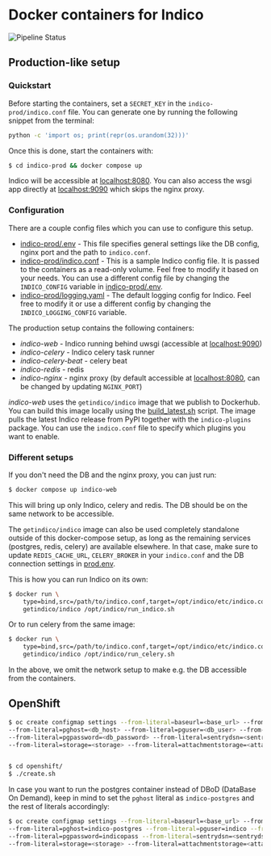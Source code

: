 # Docker containers for Indico

![Pipeline Status](https://github.com/indico/indico-containers/actions/workflows/ci.yml/badge.svg)

## Production-like setup

### Quickstart

Before starting the containers, set a `SECRET_KEY` in the `indico-prod/indico.conf` file. You can generate one by running the following snippet from the terminal:

```sh
python -c 'import os; print(repr(os.urandom(32)))'
```

Once this is done, start the containers with:

```sh
$ cd indico-prod && docker compose up
```

Indico will be accessible at [localhost:8080](localhost:8080). You can also access the wsgi app directly at [localhost:9090](localhost:9090) which skips the nginx proxy.

### Configuration

There are a couple config files which you can use to configure this setup.
- [indico-prod/.env](indico-prod/.env) - This file specifies general settings like the DB config, nginx port and the path to `indico.conf`.
- [indico-prod/indico.conf](indico-prod/indico.conf) - This is a sample Indico config file. It is passed to the containers as a read-only volume. Feel free to modify it based on your needs. You can use a different config file by changing the `INDICO_CONFIG` variable in [indico-prod/.env](indico-prod/.env).
- [indico-prod/logging.yaml](indico-prod/logging.yaml) - The default logging config for Indico. Feel free to modify it or use a different config by changing the `INDICO_LOGGING_CONFIG` variable.

The production setup contains the following containers:
- _indico-web_ - Indico running behind uwsgi (accessible at [localhost:9090](localhost:9090))
- _indico-celery_ - Indico celery task runner
- _indico-celery-beat_ - celery beat
- _indico-redis_ - redis
- _indico-nginx_ - nginx proxy (by default accessible at [localhost:8080](localhost:8080), can be changed by updating `NGINX_PORT`)

_indico-web_ uses the `getindico/indico` image that we publish to Dockerhub. You can build this image locally using the [build_latest.sh](build_latest.sh) script. The image pulls the latest Indico release from PyPI together with the `indico-plugins` package. You can use the `indico.conf` file to specify which plugins you want to enable.

### Different setups

If you don't need the DB and the nginx proxy, you can just run:
```sh
$ docker compose up indico-web
```

This will bring up only Indico, celery and redis. The DB should be on the same network to be accessible.

The `getindico/indico` image can also be used completely standalone outside of this docker-compose setup, as long as the remaining services (postgres, redis, celery) are available elsewhere. In that case, make sure to update `REDIS_CACHE_URL`, `CELERY_BROKER` in your `indico.conf` and the DB connection settings in [prod.env](prod.env).

This is how you can run Indico on its own:
```sh
$ docker run \
    type=bind,src=/path/to/indico.conf,target=/opt/indico/etc/indico.conf \
    getindico/indico /opt/indico/run_indico.sh
```

Or to run celery from the same image:
```sh
$ docker run \
    type=bind,src=/path/to/indico.conf,target=/opt/indico/etc/indico.conf \
    getindico/indico /opt/indico/run_celery.sh
```

In the above, we omit the network setup to make e.g. the DB accessible from the containers.

## OpenShift

```sh
$ oc create configmap settings --from-literal=baseurl=<base_url> --from-literal=pgdatabase=<db_name>
--from-literal=pghost=<db_host> --from-literal=pguser=<db_user> --from-literal=pgport=<db_port>
--from-literal=pgpassword=<db_password> --from-literal=sentrydsn=<sentrydsn> --from-literal=secretkey=<secretkey>
--from-literal=storage=<storage> --from-literal=attachmentstorage=<attachment_storage>


$ cd openshift/
$ ./create.sh
```

In case you want to run the postgres container instead of DBoD (DataBase On Demand), keep in mind to set the `pghost`
literal as `indico-postgres` and the rest of literals accordingly:

```sh
$ oc create configmap settings --from-literal=baseurl=<base_url> --from-literal=pgdatabase=indico
--from-literal=pghost=indico-postgres --from-literal=pguser=indico --from-literal=pgport=5432
--from-literal=pgpassword=indicopass --from-literal=sentrydsn=<sentrydsn> --from-literal=secretkey=<secretkey>
--from-literal=storage=<storage> --from-literal=attachmentstorage=<attachment_storage>
```
